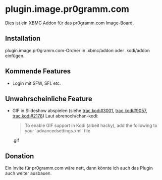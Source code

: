 # plugin.image.pr0gramm.com
Dies ist ein XBMC Addon für das pr0gramm.com Image-Board. 

## Installation
plugin.image.pr0gramm.com-Ordner in .xbmc/addon oder .kodi/addon einfügen.

## Kommende Features
- Login mit SFW, SFL etc.

## Unwahrscheinliche Feature
- GIF in Slideshow abspielen (siehe [trac.kodi#3001][trac1], [trac.kodi#9057][trac2], [trac.kodi#2178][trac3])
Laut abrenoch/chan-kodi:
  >
  >To enable GIF support in Kodi (albeit hacky), add the following to your 'advancedsettings.xml' file
  >
    <videoextensions>
        <add>.gif</add>
    <videoextensions>

## Donation
Ein Invite für pr0gramm.com wäre nett, dann könnte ich auch das Plugin auch weiter ausbauen.

[trac1]: http://trac.kodi.tv/ticket/3001
[trac2]: http://trac.kodi.tv/ticket/9057
[trac3]: http://trac.kodi.tv/ticket/2178
